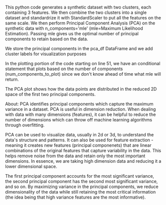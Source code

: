 This python code generates a synthetic dataset with two clusters, each containing 3 features.
We then combine the two clusters into a single dataset and standardrize it with StandardScaler to put all the features on the same scale.
We then perform Principal Component Analysis (PCA) on the synthetic data with n_components='mle' (mle=Maximum Likelihood Estimation). 
Passing mle gives us the optimal number of principal components to retain based on the data. 

We store the principal components in the pca_df DataFrame and we add cluster labels for visualization purposes

In the plotting portion of the code starting on line 51, we have an conditional statement that plots 
based on the number of components (num_components_to_plot) since we don't know ahead of time what mle will return.

The PCA plot shows how the data points are distributed in the reduced 2D space of the first two principal components.


About:
PCA identifies principal components which capture the maximum variance in a dataset.
PCA is useful in dimension reduction. When dealing with data with many dimensions (features), it can be helpful to reduce the number of dimensions
which can throw off machine learning algorithms through overfitting. 

PCA can be used to visualize data, usually in 2d or 3d, to understand the data's structure and patterns. 
It can also be used for feature extraction - meaning it creates new features (principal componenets) that are linear combinations
of the original features that capture variability in the data. This helps remove noise from the data and retain only the most important dimensions.
In essence, we are taking high dimension data and reducing it a lower dimensional space. 

The first principal component accounts for the most significant variance, the second principal component has the second most significant variance, and so on.
By maximizing variance in the principal components, we reduce dimensionality of the data while still retaining the most critical information (the idea
being that high variance features are the most informative).
